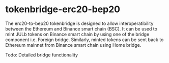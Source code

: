 # tokenbridge-erc20-bep20

The erc20-to-bep20 tokenbridge is designed to allow interoperatibility between the Ethereum and Binance smart chain (BSC). It can be used to mint JULb tokens on Binance smart chain by using one of the bridge component i.e. Foreign bridge. Similarly, minted tokens can be sent back to Ethereum mainnet from Binance smart chain using Home bridge.

Todo: Detailed bridge functionality
